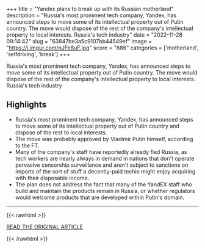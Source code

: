 +++
title = "Yandex plans to break up with its Russian motherland"
description = "Russia's most prominent tech company, Yandex, has announced steps to move some of its intellectual property out of Putin country. The move would dispose of the rest of the company's intellectual property to local interests. Russia's tech industry"
date = "2022-11-28 09:14:42"
slug = "63847be3a5c9107bb44549ef"
image = "https://i.imgur.com/nJFe8uF.jpg"
score = "686"
categories = ['motherland', 'selfdriving', 'break']
+++

Russia's most prominent tech company, Yandex, has announced steps to move some of its intellectual property out of Putin country. The move would dispose of the rest of the company's intellectual property to local interests. Russia's tech industry

## Highlights

- Russia's most prominent tech company, Yandex, has announced steps to move some of its intellectual property out of Putin country and dispose of the rest to local interests.
- The move was probably approved by Vladimir Putin himself, according to the FT.
- Many of the company's staff have reportedly already fled Russia, as tech workers are nearly always in demand in nations that don't operate pervasive censorship surveillance and aren't subject to sanctions on imports of the sort of stuff a decently-paid techie might enjoy acquiring with their disposable income.
- The plan does not address the fact that many of the YandEX staff who build and maintain the products remain in Russia, or whether regulators would welcome products that are developed within Putin's domain.

---

{{< rawhtml >}}
  <p class="article-category">
    <a target="_blank" href="https://www.theregister.com/2022/11/28/yandex_reorg_geopolitics/">READ THE ORIGINAL ARTICLE</a>
  </p>
{{< /rawhtml >}}

